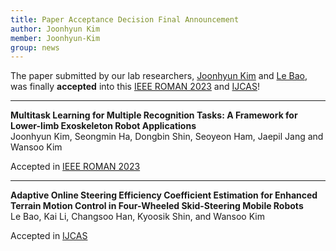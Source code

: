 ```yaml
---
title: Paper Acceptance Decision Final Announcement
author: Joonhyun Kim
member: Joonhyun-Kim
group: news
---
```


The paper submitted by our lab researchers, [Joonhyun Kim](/members/Joonhyun-Kim.html) and [Le Bao](/members/Le-Bao.html),    
was finally **accepted** into this [IEEE ROMAN 2023](https://ro-man2023.org/main) and [IJCAS](https://ijcas.com/IJCAS_default.asp)!


***
**Multitask Learning for Multiple Recognition Tasks: A Framework for Lower-limb Exoskeleton Robot Applications**    
Joonhyun Kim, Seongmin Ha, Dongbin Shin, Seoyeon Ham, Jaepil Jang and Wansoo Kim
   
Accepted in [IEEE ROMAN 2023](https://ro-man2023.org/main)
   

***

**Adaptive Online Steering Efficiency Coefficient Estimation for Enhanced Terrain Motion Control in Four-Wheeled Skid-Steering Mobile Robots**   
Le Bao, Kai Li, Changsoo Han, Kyoosik Shin, and Wansoo Kim      

Accepted in [IJCAS](https://ijcas.com/IJCAS_default.asp)


